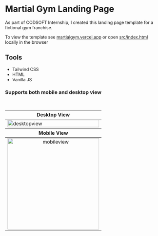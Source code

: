 # Martial Gym Landing Page

As part of CODSOFT Internship, I created this landing page template for a fictional gym franchise.

To view the template see [martialgym.vercel.app](https://martialgym.vercel.app/) or open [src/index.html](./src/index.html) locally in the browser

## Tools

* Tailwind CSS
* HTML
* Vanilla JS


### Supports both mobile and desktop view
<br>
<table  align="center">
    <col width="100%">
    <col width="100%">
    <thead>
    <tr>
        <th>Desktop View</th>
    </tr>
    </thead>
    <tbody>
    <tr>
        <td><img width="100%" src="https://i.ibb.co/648Xgjc/desktopview.png" alt="desktopview" border="0"></td>
    </tr>
    </tbody>
    <thead>
    <tr>
        <th>Mobile View</th>
    </tr>
    </thead>
    <tbody>
    <tr>
        <td align="center"><img height="300" src="https://i.ibb.co/7t8nrWN/mobileview.png" alt="mobileview" border="0"></td>
    </tr>
    </tbody>
</table>
